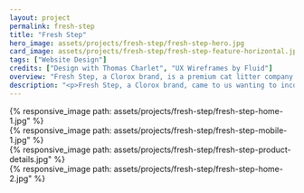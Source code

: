 ```yaml
---
layout: project
permalink: fresh-step
title: "Fresh Step"
hero_image: assets/projects/fresh-step/fresh-step-hero.jpg
card_image: assets/projects/fresh-step/fresh-step-feature-horizontal.jpg
tags: ["Website Design"]
credits: ["Design with Thomas Charlet", "UX Wireframes by Fluid"]
overview: "Fresh Step, a Clorox brand, is a premium cat litter company with a mission to help save shelter cats, all while keeping your home stink-free."
description: "<p>Fresh Step, a Clorox brand, came to us wanting to incorporate their newly released Paw Points app with their complete web experience. Along the way, it was also decided that a complete website redesign was in order to accommodate for mobile devices and to better match the Fresh Step brand.</p>"
---
```


<div class="grid grid--offset">
  <div class="grid__col-12">
    {% responsive_image path: assets/projects/fresh-step/fresh-step-home-1.jpg" %}
  </div>
</div>

<div class="grid grid--offset">
  <div class="grid__col-12">
    {% responsive_image path: assets/projects/fresh-step/fresh-step-mobile-1.jpg" %}
  </div>
</div>

<div class="grid grid--offset">
  <div class="grid__col-12">
    {% responsive_image path: assets/projects/fresh-step/fresh-step-product-details.jpg" %}
  </div>
</div>

<div class="grid grid--offset">
  <div class="grid__col-12">
    {% responsive_image path: assets/projects/fresh-step/fresh-step-home-2.jpg" %}
  </div>
</div>